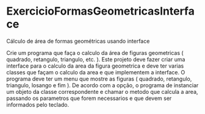 # ExercicioFormasGeometricasInterface
Cálculo de área de formas geométricas usando interface

Crie um programa que faça o calculo da área de figuras geometricas
( quadrado, retangulo, triangulo, etc. ). Este projeto deve fazer criar
uma interface para o calculo da area da figura geometrica e deve ter
varias classes que façam o calculo da area e que implementem a
interface.
O programa deve ter um menu que mostre as figuras ( quadrado,
retangulo, triangulo, losango e fim ). De acordo com a opção, o
programa de instanciar um objeto da classe correspondente e
chamar o metodo que calcula a area, passando os parametros que
forem necessarios e que devem ser informados pelo teclado.
